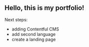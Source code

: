 ## Hello, this is my portfolio!

Next steps:
- adding Contentful CMS
- add second language
- create a landing page
